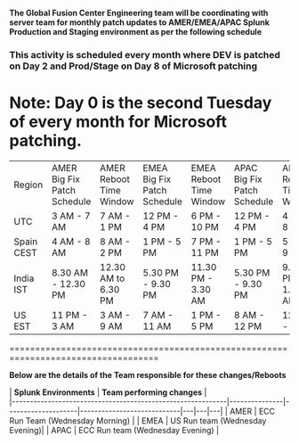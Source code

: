 **The Global Fusion Center Engineering team will be coordinating with server team for monthly patch updates to AMER/EMEA/APAC Splunk Production and Staging environment  as per the following schedule**

### This activity is scheduled every month where DEV is patched on Day 2 and Prod/Stage on Day 8 of Microsoft patching 
Note: Day 0 is the second Tuesday of every month for Microsoft patching.
===================================================================================
| |     |     |  ||||
|------------------------------------------------------------|---------------|--------------------|----------------------------|---|---|---| 
|Region| AMER Big Fix Patch Schedule | AMER Reboot Time Window| EMEA Big Fix Patch Schedule | EMEA Reboot Time Window| APAC Big Fix Patch Schedule| APAC  Reboot Time Window|
 |UTC|3 AM - 7 AM| 7 AM - 1 PM| 12 PM - 4 PM| 6 PM - 10 PM| 12 PM - 4 PM |4 PM - 8 PM|
| Spain CEST|4 AM - 8 AM| 8 AM - 2 PM|1 PM - 5 PM| 7 PM - 11 PM|1 PM - 5 PM |5 PM - 9 PM|
|India IST|8.30 AM - 12.30 PM |12.30 AM to 6.30 PM|5.30 PM - 9.30 PM |11.30 PM - 3.30 AM | 5.30 PM - 9.30 PM |9.30 PM - 1.30 AM |
|US EST|11 PM - 3 AM |3 AM - 9 AM| 7 AM - 11 AM | 1 PM - 5 PM| 8 AM - 12 PM | 12 PM - 4 PM|



                                                   

===================================================================================

**Below are the details of the Team responsible for these changes/Reboots**

| **Splunk Environments** |     **Team performing changes**       |     
|------------------------------------------------------------|---------------|--------------------|----------------------------|---|---|---|
| AMER   |  ECC Run Team (Wednesday Morning) | 
| EMEA  |  US Run team (Wednesday Evening)| 
| APAC    |  ECC Run team (Wednesday Evening) | 